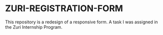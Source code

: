 # ZURI-REGISTRATION-FORM
This repository is a redesign of a  responsive form. A task I was assigned in the Zuri Internship Program.
